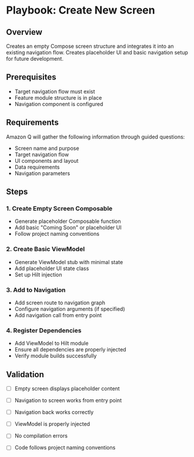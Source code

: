 # Playbook: Create New Screen

## Overview
Creates an empty Compose screen structure and integrates it into an existing navigation flow. Creates placeholder UI and basic navigation setup for future development.

## Prerequisites
- Target navigation flow must exist
- Feature module structure is in place
- Navigation component is configured

## Requirements
Amazon Q will gather the following information through guided questions:
- Screen name and purpose
- Target navigation flow
- UI components and layout
- Data requirements
- Navigation parameters

## Steps

### 1. Create Empty Screen Composable
- Generate placeholder Composable function
- Add basic "Coming Soon" or placeholder UI
- Follow project naming conventions

### 2. Create Basic ViewModel
- Generate ViewModel stub with minimal state
- Add placeholder UI state class
- Set up Hilt injection

### 3. Add to Navigation
- Add screen route to navigation graph
- Configure navigation arguments (if specified)
- Add navigation call from entry point

### 4. Register Dependencies
- Add ViewModel to Hilt module
- Ensure all dependencies are properly injected
- Verify module builds successfully

## Validation
- [ ] Empty screen displays placeholder content
- [ ] Navigation to screen works from entry point
- [ ] Navigation back works correctly
- [ ] ViewModel is properly injected
- [ ] No compilation errors
- [ ] Code follows project naming conventions

